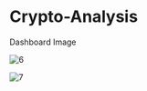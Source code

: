 # Crypto-Analysis
Dashboard Image 

![6](https://github.com/Muskan-shk/Crypto-Analysis/assets/138999567/a3a8d3a1-1bbd-4a00-b92a-02eb907fcd9c)

![7](https://github.com/Muskan-shk/Crypto-Analysis/assets/138999567/7fe53c9e-c83e-44ae-832f-a62252002c83)
